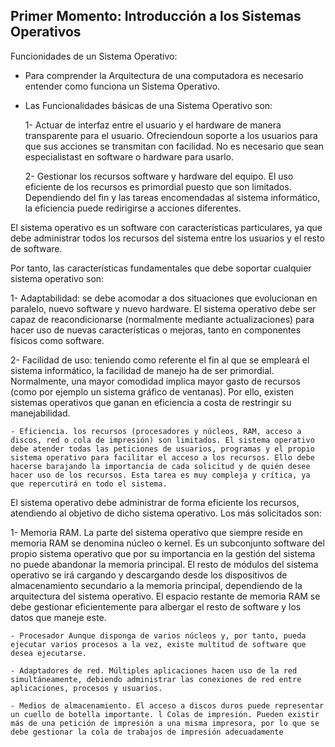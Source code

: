 ## Primer Momento: Introducción a los Sistemas Operativos
Funcionidades de un Sistema Operativo:

- Para comprender la Arquitectura de una computadora es necesario entender como funciona un Sistema Operativo.​
- Las Funcionalidades  básicas de una Sistema Operativo son:
  
  1- Actuar de interfaz entre el usuario y el hardware de manera transparente para el usuario. Ofreciendoun soporte a los usuarios para que sus acciones se transmitan con facilidad. No  es necesario  que  sean especialistast en  software o hardware para usarlo.
  
  2- Gestionar los recursos software y hardware del equipo. El uso eficiente de los recursos es primordial puesto que son limitados. Dependiendo del fin y las tareas encomendadas al sistema informático, la eficiencia puede redirigirse a acciones diferentes.  

El sistema operativo es un software con características particulares, ya que debe administrar todos los recursos del sistema entre los usuarios y el resto de software. 

Por tanto, las características fundamentales que debe soportar cualquier sistema operativo son:

1- Adaptabilidad: se debe acomodar a dos situaciones que evolucionan en paralelo, nuevo software y nuevo hardware. El sistema operativo debe ser capaz de reacondicionarse (normalmente mediante actualizaciones) para hacer uso de nuevas características o mejoras, tanto en componentes físicos como software.​

2- Facilidad de uso: teniendo como referente el fin al que se empleará el sistema informático, la facilidad de manejo ha de ser primordial. Normalmente, una mayor comodidad implica mayor gasto de recursos (como por ejemplo un sistema gráfico de ventanas). Por ello, existen sistemas operativos que ganan en eficiencia a costa de restringir su manejabilidad.
    
    - Eficiencia. los recursos (procesadores y núcleos, RAM, acceso a discos, red o cola de impresión) son limitados. El sistema operativo debe atender todas las peticiones de usuarios, programas y el propio sistema operativo para facilitar el acceso a los recursos. Ello debe hacerse barajando la importancia de cada solicitud y de quién desee hacer uso de los recursos. Esta tarea es muy compleja y crítica, ya que repercutirá en todo el sistema​​.
    
El sistema operativo debe administrar de forma eficiente los recursos, atendiendo al objetivo de dicho sistema operativo. 
Los más solicitados son:

1- Memoria RAM. La parte del sistema operativo que siempre reside en memoria RAM se denomina núcleo o kernel. Es un subconjunto software del propio sistema operativo que por su importancia en la gestión del sistema no puede abandonar la memoria principal. El resto de módulos del sistema operativo se irá cargando y descargando desde los dispositivos de almacenamiento secundario a la memoria principal, dependiendo de la arquitectura del sistema operativo. El espacio restante de memoria RAM se debe gestionar eficientemente para albergar el resto de software y los datos que maneje este.

    - Procesador Aunque disponga de varios núcleos y, por tanto, pueda ejecutar varios procesos a la vez, existe multitud de software que desea ejecutarse.

    - Adaptadores de red. Múltiples aplicaciones hacen uso de la red simultáneamente, debiendo administrar las conexiones de red entre aplicaciones, procesos y usuarios.

    - Medios de almacenamiento. El acceso a discos duros puede representar un cuello de botella importante. l Colas de impresión. Pueden existir más de una petición de impresión a una misma impresora, por lo que se debe gestionar la cola de trabajos de impresión adecuadamente

